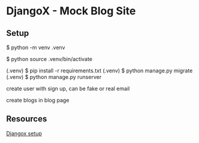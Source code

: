 # DjangoX - Mock Blog Site

## Setup 

$ python -m venv .venv

$ python source .venv/bin/activate

(.venv) $ pip install -r requirements.txt
(.venv) $ python manage.py migrate
(.venv) $ python manage.py runserver

create user with sign up, can be fake or real email

create blogs in blog page


## Resources 

[Djangox setup](https://github.com/wsvincent/djangox)